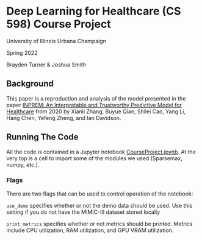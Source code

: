 # Deep Learning for Healthcare (CS 598) Course Project

University of Illinois Urbana Champaign

Spring 2022

Brayden Turner & Joshua Smith


## Background
This paper is a reproduction and analysis of the model presented in the paper [INPREM: An Interpretable and Trustworthy Predictive Model for Healthcare](https://dl.acm.org/doi/10.1145/3394486.3403087) from 2020 by Xianli Zhang, Buyue Qian, Shilei Cao, Yang Li, Hang Chen, Yefeng Zheng, and Ian Davidson.

## Running The Code
All the code is contained in a Jupyter notebook [CourseProject.ipynb](https://github.com/braydenturner/DL4H_CourseProject/blob/main/CourseProject.ipynb). At the very top is a cell to import some of the modules we used (Sparsemax, numpy, etc.).

### Flags 

There are two flags that can be used to control operation of the notebook:

`use_demo` specifies whether or not the demo data should be used. Use this setting if you do not have the MIMIC-III dataset stored locally

`print_metrics` specifies whether or not metrics should be printed. Metrics include CPU utilization, RAM utilization, and GPU VRAM utilization.

